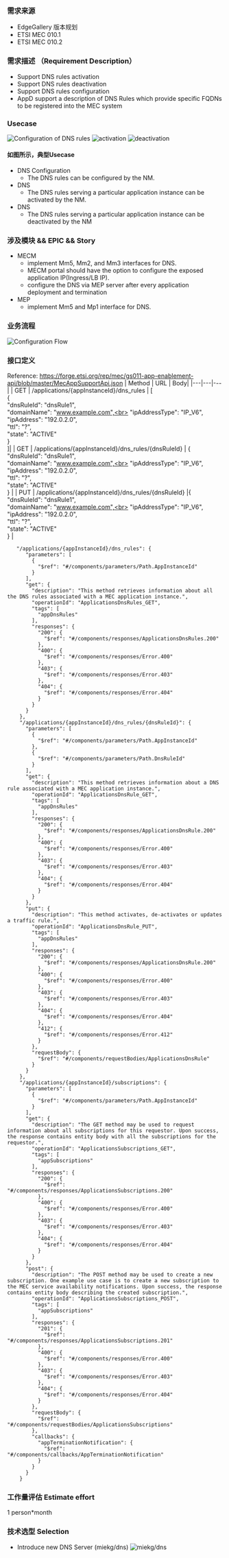 ### 需求来源


- EdgeGallery 版本规划
- ETSI MEC 010.1
- ETSI MEC 010.2


### 需求描述 （Requirement Description）
- Support DNS rules activation
- Support DNS rules deactivation
- Support DNS rules configuration
- AppD support a description of DNS Rules which provide specific FQDNs to be registered into the MEC system


### Usecase
![Configuration of DNS rules](https://images.gitee.com/uploads/images/2020/0810/110313_dd5b9558_7624977.png "Configuration of DNS rules.png")
![activation](https://images.gitee.com/uploads/images/2020/0810/110346_359bafc3_7624977.png "activation.png")
![deactivation](https://images.gitee.com/uploads/images/2020/0810/110408_d6fb1d4d_7624977.png "deactivation.png")
#### 如图所示，典型Usecase
- DNS Configuration
    - The DNS rules can be configured by the NM.
- DNS 
    - The DNS rules serving a particular application instance can be activated by the NM.
- DNS
    - The DNS rules serving a particular application instance can be deactivated by the NM

### 涉及模块 && EPIC && Story
- MECM 
    - implement Mm5, Mm2, and Mm3 interfaces for DNS.
    - MECM portal should have the option to configure the exposed application IP(Ingress/LB IP).
    - configure the DNS via MEP server after every application deployment and termination
- MEP 
    - implement Mm5 and Mp1 interface for DNS.


### 业务流程
![Configuration Flow](https://images.gitee.com/uploads/images/2020/0810/111242_57abb6a4_7624977.png "Configuration.png")
### 接口定义
Reference: https://forge.etsi.org/rep/mec/gs011-app-enablement-api/blob/master/MecAppSupportApi.json
|  Method | URL  | Body|
|---|---|---|
| GET  | /applications/{appInstanceId}/dns_rules  | [<br>  {<br>    "dnsRuleId": "dnsRule1",<br>    "domainName": "www.example.com",<br>    "ipAddressType": "IP_V6",<br>    "ipAddress": "192.0.2.0",<br>    "ttl": "?",<br>    "state": "ACTIVE"<br>  }<br>]|
| GET  | /applications/{appInstanceId}/dns_rules/{dnsRuleId} | {<br> "dnsRuleId": "dnsRule1",<br>"domainName": "www.example.com",<br>  "ipAddressType": "IP_V6",<br>  "ipAddress": "192.0.2.0",<br>  "ttl": "?",<br>  "state": "ACTIVE"<br>} |
| PUT  | /applications/{appInstanceId}/dns_rules/{dnsRuleId} |{<br> "dnsRuleId": "dnsRule1",<br>"domainName": "www.example.com",<br>  "ipAddressType": "IP_V6",<br>  "ipAddress": "192.0.2.0",<br>  "ttl": "?",<br>  "state": "ACTIVE"<br>}  |



```
   "/applications/{appInstanceId}/dns_rules": {
      "parameters": [
        {
          "$ref": "#/components/parameters/Path.AppInstanceId"
        }
      ],
      "get": {
        "description": "This method retrieves information about all the DNS rules associated with a MEC application instance.",
        "operationId": "ApplicationsDnsRules_GET",
        "tags": [
          "appDnsRules"
        ],
        "responses": {
          "200": {
            "$ref": "#/components/responses/ApplicationsDnsRules.200"
          },
          "400": {
            "$ref": "#/components/responses/Error.400"
          },
          "403": {
            "$ref": "#/components/responses/Error.403"
          },
          "404": {
            "$ref": "#/components/responses/Error.404"
          }
        }
      }
    },
    "/applications/{appInstanceId}/dns_rules/{dnsRuleId}": {
      "parameters": [
        {
          "$ref": "#/components/parameters/Path.AppInstanceId"
        },
        {
          "$ref": "#/components/parameters/Path.DnsRuleId"
        }
      ],
      "get": {
        "description": "This method retrieves information about a DNS rule associated with a MEC application instance.",
        "operationId": "ApplicationsDnsRule_GET",
        "tags": [
          "appDnsRules"
        ],
        "responses": {
          "200": {
            "$ref": "#/components/responses/ApplicationsDnsRule.200"
          },
          "400": {
            "$ref": "#/components/responses/Error.400"
          },
          "403": {
            "$ref": "#/components/responses/Error.403"
          },
          "404": {
            "$ref": "#/components/responses/Error.404"
          }
        }
      },
      "put": {
        "description": "This method activates, de-activates or updates a traffic rule.",
        "operationId": "ApplicationsDnsRule_PUT",
        "tags": [
          "appDnsRules"
        ],
        "responses": {
          "200": {
            "$ref": "#/components/responses/ApplicationsDnsRule.200"
          },
          "400": {
            "$ref": "#/components/responses/Error.400"
          },
          "403": {
            "$ref": "#/components/responses/Error.403"
          },
          "404": {
            "$ref": "#/components/responses/Error.404"
          },
          "412": {
            "$ref": "#/components/responses/Error.412"
          }
        },
        "requestBody": {
          "$ref": "#/components/requestBodies/ApplicationsDnsRule"
        }
      }
    },
    "/applications/{appInstanceId}/subscriptions": {
      "parameters": [
        {
          "$ref": "#/components/parameters/Path.AppInstanceId"
        }
      ],
      "get": {
        "description": "The GET method may be used to request information about all subscriptions for this requestor. Upon success, the response contains entity body with all the subscriptions for the requestor.",
        "operationId": "ApplicationsSubscriptions_GET",
        "tags": [
          "appSubscriptions"
        ],
        "responses": {
          "200": {
            "$ref": "#/components/responses/ApplicationsSubscriptions.200"
          },
          "400": {
            "$ref": "#/components/responses/Error.400"
          },
          "403": {
            "$ref": "#/components/responses/Error.403"
          },
          "404": {
            "$ref": "#/components/responses/Error.404"
          }
        }
      },
      "post": {
        "description": "The POST method may be used to create a new subscription. One example use case is to create a new subscription to the MEC service availability notifications. Upon success, the response contains entity body describing the created subscription.",
        "operationId": "ApplicationsSubscriptions_POST",
        "tags": [
          "appSubscriptions"
        ],
        "responses": {
          "201": {
            "$ref": "#/components/responses/ApplicationsSubscriptions.201"
          },
          "400": {
            "$ref": "#/components/responses/Error.400"
          },
          "403": {
            "$ref": "#/components/responses/Error.403"
          },
          "404": {
            "$ref": "#/components/responses/Error.404"
          }
        },
        "requestBody": {
          "$ref": "#/components/requestBodies/ApplicationsSubscriptions"
        },
        "callbacks": {
          "appTerminationNotification": {
            "$ref": "#/components/callbacks/AppTerminationNotification"
          }
        }
      }
    }

```

### 工作量评估 Estimate effort
1 person*month

### 技术选型 Selection
- Introduce new DNS Server (miekg/dns)
![miekg/dns](https://images.gitee.com/uploads/images/2020/0810/113504_952b9f2f_7624977.png "dns.png")